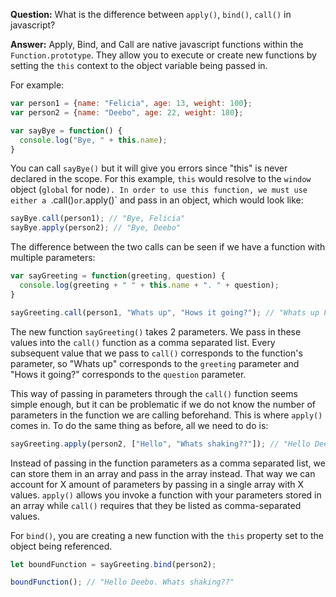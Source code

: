 **Question:** What is the difference between `apply()`, `bind()`, `call()` in javascript?

**Answer:** Apply, Bind, and Call are native javascript functions within the `Function.prototype`. They allow you to execute or create new functions by setting the `this` context to the object variable being passed in.

For example:

```javascript
var person1 = {name: "Felicia", age: 13, weight: 100};
var person2 = {name: "Deebo", age: 22, weight: 180};

var sayBye = function() {
  console.log("Bye, " + this.name);
}
```

You can call `sayBye()` but it will give you errors since "this" is never declared in the scope. For this example, `this` would resolve to the `window` object (`global` for node`). In order to use this function, we must use either a `.call()` or `.apply()` and pass in an object, which would look like:

```javascript
sayBye.call(person1); // "Bye, Felicia"
sayBye.apply(person2); // "Bye, Deebo"
```

The difference between the two calls can be seen if we have a function with multiple parameters:

```javascript
var sayGreeting = function(greeting, question) {
  console.log(greeting + " " + this.name + ". " + question);
}

sayGreeting.call(person1, "Whats up", "Hows it going?"); // "Whats up Felicia. Hows it going?
```

The new function `sayGreeting()` takes 2 parameters. We pass in these values into the `call()` function as a comma separated list. Every subsequent value that we pass to `call()` corresponds to the function's parameter, so "Whats up" corresponds to the `greeting` parameter and "Hows it going?" corresponds to the `question` parameter.

This way of passing in parameters through the `call()` function seems simple enough, but it can be problematic if we do not know the number of parameters in the function we are calling beforehand. This is where `apply()` comes in. To do the same thing as before, all we need to do is:

```javascript
sayGreeting.apply(person2, ["Hello", "Whats shaking??"]); // "Hello Deebo. Whats shaking??"
```

Instead of passing in the function parameters as a comma separated list, we can store them in an array and pass in the array instead. That way we can account for X amount of parameters by passing in a single array with X values. `apply()` allows you invoke a function with your parameters stored in an array while `call()` requires that they be listed as comma-separated values.

For `bind()`, you are creating a new function with the `this` property set to the object being referenced.
```javascript
let boundFunction = sayGreeting.bind(person2);

boundFunction(); // "Hello Deebo. Whats shaking??"
```
